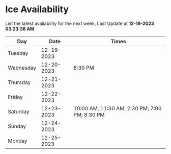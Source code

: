 # Ice Availability

List the latest availability for the next week, Last Update at **12-19-2023 03:23:38 AM**

| Day         | Date        | Times       |
| ----------- | ----------- | ----------- |
|Tuesday|12-19-2023||
|Wednesday|12-20-2023|8:30 PM|
|Thursday|12-21-2023||
|Friday|12-22-2023||
|Saturday|12-23-2023|10:00 AM; 11:30 AM; 2:30 PM; 7:00 PM; 8:30 PM|
|Sunday|12-24-2023||
|Monday|12-25-2023||
